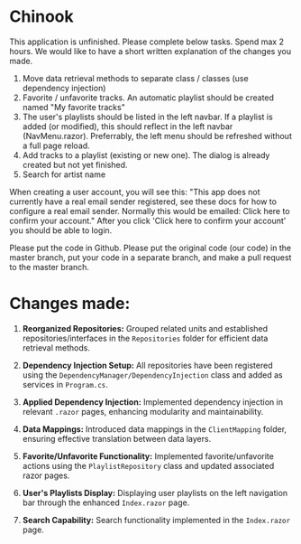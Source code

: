 # Chinook

This application is unfinished. Please complete below tasks. Spend max 2 hours.
We would like to have a short written explanation of the changes you made.

1. Move data retrieval methods to separate class / classes (use dependency injection)
2. Favorite / unfavorite tracks. An automatic playlist should be created named "My favorite tracks"
3. The user's playlists should be listed in the left navbar. If a playlist is added (or modified), this should reflect in the left navbar (NavMenu.razor). Preferrably, the left menu should be refreshed without a full page reload.
4. Add tracks to a playlist (existing or new one). The dialog is already created but not yet finished.
5. Search for artist name

When creating a user account, you will see this:
"This app does not currently have a real email sender registered, see these docs for how to configure a real email sender. Normally this would be emailed: Click here to confirm your account."
After you click 'Click here to confirm your account' you should be able to login.

Please put the code in Github. Please put the original code (our code) in the master branch, put your code in a separate branch, and make a pull request to the master branch.


# Changes made:

1. **Reorganized Repositories:** Grouped related units and established repositories/interfaces in the `Repositories` folder for efficient data retrieval methods.

2. **Dependency Injection Setup:** All repositories have been registered using the `DependencyManager/DependencyInjection` class and added as services in `Program.cs`.

3. **Applied Dependency Injection:** Implemented dependency injection in relevant `.razor` pages, enhancing modularity and maintainability.

4. **Data Mappings:** Introduced data mappings in the `ClientMapping` folder, ensuring effective translation between data layers.

5. **Favorite/Unfavorite Functionality:** Implemented favorite/unfavorite actions using the `PlaylistRepository` class and updated associated razor pages.

6. **User's Playlists Display:** Displaying user playlists on the left navigation bar through the enhanced `Index.razor` page.

7. **Search Capability:** Search functionality implemented in the `Index.razor` page.
